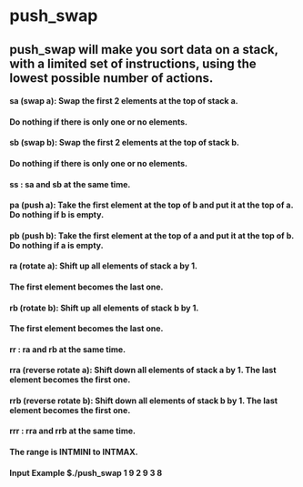 # push_swap
## push_swap will make you sort data on a stack, with a limited set of instructions, using the lowest possible number of actions. 

#### sa (swap a): Swap the first 2 elements at the top of stack a. 
#### Do nothing if there is only one or no elements. 
#### sb (swap b): Swap the first 2 elements at the top of stack b. 
#### Do nothing if there is only one or no elements. 
#### ss : sa and sb at the same time. 
#### pa (push a): Take the first element at the top of b and put it at the top of a. Do nothing if b is empty. 
#### pb (push b): Take the first element at the top of a and put it at the top of b. Do nothing if a is empty. 
#### ra (rotate a): Shift up all elements of stack a by 1. 
#### The first element becomes the last one. 
#### rb (rotate b): Shift up all elements of stack b by 1. 
#### The first element becomes the last one. 
#### rr : ra and rb at the same time. 
#### rra (reverse rotate a): Shift down all elements of stack a by 1. The last element becomes the first one. 
#### rrb (reverse rotate b): Shift down all elements of stack b by 1. The last element becomes the first one. 
#### rrr : rra and rrb at the same time. 
#### The range is INTMINI to INTMAX.
#### Input Example $./push_swap 1 9 2 9 3 8 
